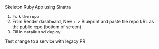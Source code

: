 Skeleton Ruby App using Sinatra

1. Fork the repo
2. From Render dashboard, New + > Blueprint and paste the repo URL as the public repo (bottom of screen)
3. Fill in details and deploy.

Test change to a service with legacy PR
